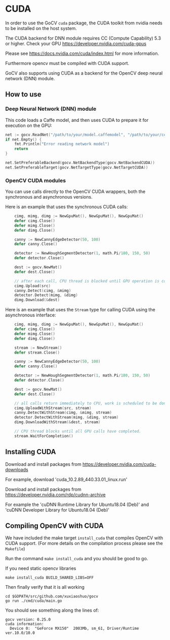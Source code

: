 # CUDA

In order to use the GoCV `cuda` package, the CUDA toolkit from nvidia needs to be installed on the host system. 

The CUDA backend for DNN module requires CC (Compute Capability) 5.3 or higher. Check your GPU https://developer.nvidia.com/cuda-gpus

Please see https://docs.nvidia.com/cuda/index.html for more information.

Furthermore opencv must be compiled with CUDA support.

GoCV also supports using CUDA as a backend for the OpenCV deep neural network (DNN) module.

## How to use

### Deep Neural Network (DNN) module

This code loads a Caffe model, and then uses CUDA to prepare it for execution on the GPU:

```go
net := gocv.ReadNet("/path/to/your/model.caffemodel", "/path/to/your/config.proto")
if net.Empty() {
    fmt.Println("Error reading network model")
    return
}

net.SetPreferableBackend(gocv.NetBackendType(gocv.NetBackendCUDA))
net.SetPreferableTarget(gocv.NetTargetType(gocv.NetTargetCUDA))
```

### OpenCV CUDA modules

You can use calls directly to the OpenCV CUDA wrappers, both the synchronous and asynchronous versions.

Here is an example that uses the synchronous CUDA calls:

```go
    cimg, mimg, dimg := NewGpuMat(), NewGpuMat(), NewGpuMat()
    defer cimg.Close()
    defer mimg.Close()
    defer dimg.Close()

    canny := NewCannyEdgeDetector(50, 100)
    defer canny.Close()

    detector := NewHoughSegmentDetector(1, math.Pi/180, 150, 50)
    defer detector.Close()

    dest := gocv.NewMat()
    defer dest.Close()

    // after each call, CPU thread is blocked until GPU operation is completed.
    cimg.Upload(src)
    canny.Detect(cimg, &mimg)
    detector.Detect(mimg, &dimg)
    dimg.Download(&dest)
```

Here is an example that uses the `Stream` type for calling CUDA using the asynchronous interface:

```go
    cimg, mimg, dimg := NewGpuMat(), NewGpuMat(), NewGpuMat()
    defer cimg.Close()
    defer mimg.Close()
    defer dimg.Close()

    stream := NewStream()
    defer stream.Close()

    canny := NewCannyEdgeDetector(50, 100)
    defer canny.Close()

    detector := NewHoughSegmentDetector(1, math.Pi/180, 150, 50)
    defer detector.Close()

    dest := gocv.NewMat()
    defer dest.Close()

    // all calls return immediately to CPU, work is scheduled to be done on GPU.
    cimg.UploadWithStream(src, stream)
    canny.DetectWithStream(cimg, &mimg, stream)
    detector.DetectWithStream(mimg, &dimg, stream)
    dimg.DownloadWithStream(&dest, stream)

    // CPU thread blocks until all GPU calls have completed.
    stream.WaitForCompletion()
```

## Installing CUDA

Download and install packages from https://developer.nvidia.com/cuda-downloads

For example, download 'cuda_10.2.89_440.33.01_linux.run'

Download and install packages from https://developer.nvidia.com/rdp/cudnn-archive

For example the 'cuDNN Runtime Library for Ubuntu18.04 (Deb)' and 'cuDNN Developer Library for Ubuntu18.04 (Deb)'

## Compiling OpenCV with CUDA

We have included the make target `install_cuda` that compiles OpenCV with CUDA support. (For more details on the compilation process please see the `Makefile`)

Run the command `make install_cuda` and you should be good to go.

If you need static opencv libraries

	make install_cuda BUILD_SHARED_LIBS=OFF

Then finally verify that it is all working 

    cd $GOPATH/src/github.com/xuxiaoshuo/gocv
	go run ./cmd/cuda/main.go
	
You should see something along the lines of:

    gocv version: 0.25.0
    cuda information:
      Device 0:  "GeForce MX150"  2003Mb, sm_61, Driver/Runtime ver.10.0/10.0
